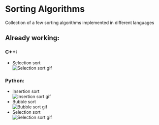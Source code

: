 # Sorting Algorithms
Collection of a few sorting algorithms implemented in different languages  

## Already working:  
### C++:  
* Selection sort  
![Selection sort gif](https://upload.wikimedia.org/wikipedia/commons/b/b0/Selection_sort_animation.gif)  
### Python:  
* Insertion sort  
![Insertion sort gif](https://upload.wikimedia.org/wikipedia/commons/4/42/Insertion_sort.gif)  
* Bubble sort  
![Bubble sort gif](https://upload.wikimedia.org/wikipedia/commons/c/c8/Bubble-sort-example-300px.gif)  
* Selection sort  
![Selection sort gif](https://upload.wikimedia.org/wikipedia/commons/b/b0/Selection_sort_animation.gif)  


